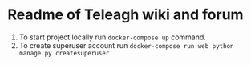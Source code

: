 # Readme of Teleagh wiki and forum

1. To start project locally run `docker-compose up` command.
2. To create superuser account run `docker-compose run web python manage.py createsuperuser`

